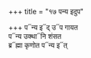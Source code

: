 +++
title = "१७ पन्य इदुप"

+++
प᳓न्य इ᳓द् उ᳓प गायत  
प᳓न्य उक्था᳓नि शंसत  
ब्र᳓ह्मा कृणोत प᳓न्य इ᳓त्